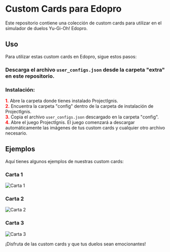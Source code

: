 # Custom Cards para Edopro

Este repositorio contiene una colección de custom cards para utilizar en el simulador de duelos Yu-Gi-Oh! Edopro.

## Uso

Para utilizar estas custom cards en Edopro, sigue estos pasos:

### Descarga el archivo `user_configs.json` desde la carpeta "extra" en este repositorio.

### Instalación:

<span style="color:red">**1.**</span> Abre la carpeta donde tienes instalado ProjectIgnis.  
<span style="color:red">**2.**</span> Encuentra la carpeta "config" dentro de la carpeta de instalación de ProjectIgnis.  
<span style="color:red">**3.**</span> Copia el archivo `user_configs.json` descargado en la carpeta "config".  
<span style="color:red">**4.**</span> Abre el juego ProjectIgnis. El juego comenzará a descargar automáticamente las imágenes de tus custom cards y cualquier otro archivo necesario.

## Ejemplos

Aquí tienes algunos ejemplos de nuestras custom cards:

### Carta 1

![Carta 1](https://github.com/LucianoGamerPro/GPDcustomEdopro/blob/main/pics/12.png)

### Carta 2

![Carta 2](https://github.com/LucianoGamerPro/GPDcustomEdopro/blob/main/pics/13.png)

### Carta 3

![Carta 3](https://github.com/LucianoGamerPro/GPDcustomEdopro/blob/main/pics/8.png)

¡Disfruta de las custom cards y que tus duelos sean emocionantes!
